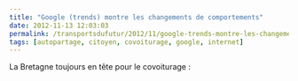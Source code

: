 ```yaml
---
title: "Google (trends) montre les changements de comportements"
date: 2012-11-13 12:03:03
permalink: /transportsdufutur/2012/11/google-trends-montre-les-changements-de-comportements.html
tags: [autopartage, citoyen, covoiturage, google, internet]
---
```


La Bretagne toujours en tête pour le covoiturage :
